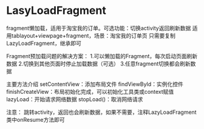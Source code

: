 # LasyLoadFragment
fragment懒加载，适用于淘宝我的订单。可选功能：切换activity返回刷新数据
适用tablayout+viewpage+fragment，场景：淘宝我的订单页
只需要复制LazyLoadFragment，继承即可

Fragment预加载问题的解决方案：
1.可以懒加载的Fragment，每次启动页面刷新数据
2.切换到其他页面时停止加载数据（可选）
3.任意fragment切换都会刷新数据


主要方法介绍
setContentView：添加布局文件
findViewById：实例化控件
finishCreateView：布局初始化完成，可以初始化工具类或context赋值
lazyLoad：开始请求网络数据
stopLoad()：取消网络请求

注意：
跳转activity，返回也会刷新数据，如果不需要，注释LazyLoadFragment类中onResume方法即可
